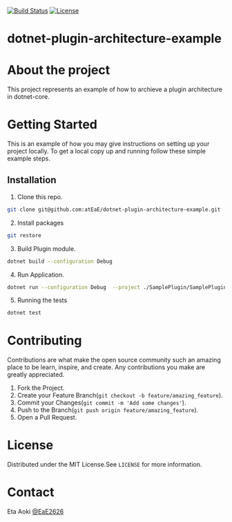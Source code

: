 [![Build Status](https://travis-ci.org/atEaE/dotnet-plugin-architecture-example.svg?branch=master)](https://travis-ci.org/atEaE/dotnet-plugin-architecture-example)
[![License](https://img.shields.io/github/license/atEaE/dotnet-plugin-architecture-example)](https://github.com/atEaE/dotnet-plugin-architecture-example/blob/master/LICENSE)
# dotnet-plugin-architecture-example

# About the project
This project represents an example of how to archieve a plugin architecture in dotnet-core.

# Getting Started
This is an example of how you may give instructions on setting up your project locally. To get a local copy up and running follow these simple example steps.

## Installation
1. Clone this repo.
```sh
git clone git@github.com:atEaE/dotnet-plugin-architecture-example.git
```

2. Install packages
```sh
git restore
```

3. Build Plugin module.
```sh
dotnet build --configuration Debug
```

4. Run Application.
```sh
dotnet run --configuration Debug  --project ./SamplePlugin/SamplePlugin.csproj
```

5. Running the tests
```sh
dotnet test
```

# Contributing
Contributions are what make the open source community such an amazing place to be learn, inspire, and create. Any contributions you make are greatly appreciated.  

1. Fork the Project.
2. Create your Feature Branch(`git checkout -b feature/amazing_feature`).
3. Commit your Changes(`git commit -m 'Add some changes'`).
4. Push to the Branch(`git push origin feature/amazing_feature`).
5. Open a Pull Request.

# License
Distributed under the MIT License.See `LICENSE` for more information.

# Contact
Eta Aoki [@EaE2626](https://twitter.com/EaE2626)
